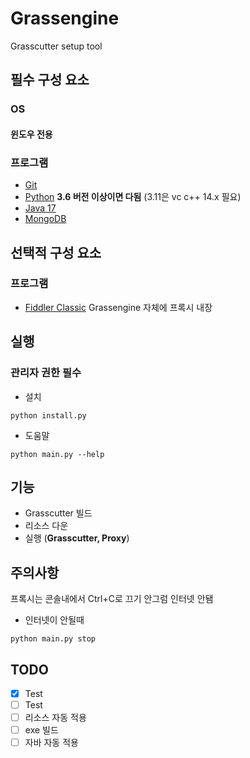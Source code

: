 # Grassengine
Grasscutter setup tool
## 필수 구성 요소

### OS
#### 윈도우 전용

### 프로그램
- [Git](https://git-scm.com/downloads)
- [Python](https://www.python.org/downloads/) 
__3.6 버전 이상이면 다됨__ (3.11은 vc c++ 14.x 필요)
- [Java 17](https://www.oracle.com/java/technologies/javase/jdk17-archive-downloads.html)
- [MongoDB](https://www.mongodb.com/try/download/community)

## 선택적 구성 요소

### 프로그램
- [Fiddler Classic](https://www.telerik.com/fiddler/fiddler-classic)
Grassengine 자체에 프록시 내장

## 실행
### 관리자 권한 필수
- 설치
```shell
python install.py
```
- 도움말
```shell
python main.py --help
```

## 기능
- Grasscutter 빌드
- 리소스 다운
- 실행 (**Grasscutter, Proxy**)

## 주의사항
프록시는 콘솔내에서 Ctrl+C로 끄기 안그럼 인터넷 안됌
- 인터넷이 안될때
```shell
python main.py stop
```

## TODO
- [X] Test
- [ ] Test
- [ ] 리소스 자동 적용
- [ ] exe 빌드
- [ ] 자바 자동 적용

